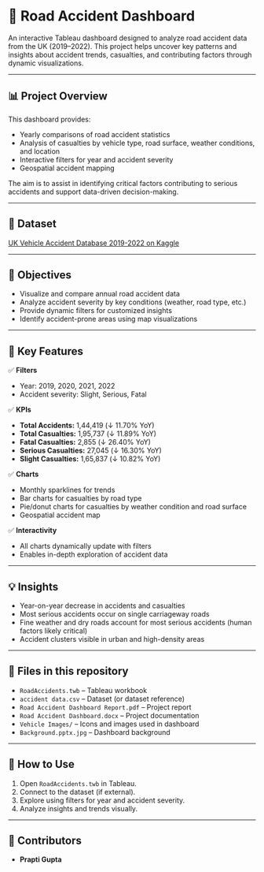 # 🚗 Road Accident Dashboard

An interactive Tableau dashboard designed to analyze road accident data from the UK (2019–2022). This project helps uncover key patterns and insights about accident trends, casualties, and contributing factors through dynamic visualizations.

---

## 📊 Project Overview

This dashboard provides:
- Yearly comparisons of road accident statistics
- Analysis of casualties by vehicle type, road surface, weather conditions, and location
- Interactive filters for year and accident severity
- Geospatial accident mapping

The aim is to assist in identifying critical factors contributing to serious accidents and support data-driven decision-making.

---

## 📁 Dataset

[UK Vehicle Accident Database 2019-2022 on Kaggle](https://www.kaggle.com/datasets/charliescott556/uk-vehicle-accident-database-2019-2022)

---

## 🎯 Objectives

- Visualize and compare annual road accident data
- Analyze accident severity by key conditions (weather, road type, etc.)
- Provide dynamic filters for customized insights
- Identify accident-prone areas using map visualizations

---

## 🚀 Key Features

✅ **Filters**
- Year: 2019, 2020, 2021, 2022
- Accident severity: Slight, Serious, Fatal  

✅ **KPIs**
- **Total Accidents:** 1,44,419 (↓ 11.70% YoY)
- **Total Casualties:** 1,95,737 (↓ 11.89% YoY)
- **Fatal Casualties:** 2,855 (↓ 26.40% YoY)
- **Serious Casualties:** 27,045 (↓ 16.30% YoY)
- **Slight Casualties:** 1,65,837 (↓ 10.82% YoY)

✅ **Charts**
- Monthly sparklines for trends
- Bar charts for casualties by road type
- Pie/donut charts for casualties by weather condition and road surface
- Geospatial accident map

✅ **Interactivity**
- All charts dynamically update with filters
- Enables in-depth exploration of accident data

---

## 💡 Insights

- Year-on-year decrease in accidents and casualties
- Most serious accidents occur on single carriageway roads
- Fine weather and dry roads account for most serious accidents (human factors likely critical)
- Accident clusters visible in urban and high-density areas

---

## 📂 Files in this repository

- `RoadAccidents.twb` – Tableau workbook
- `accident data.csv` – Dataset (or dataset reference)
- `Road Accident Dashboard Report.pdf` – Project report
- `Road Accident Dashboard.docx` – Project documentation
- `Vehicle Images/` – Icons and images used in dashboard
- `Background.pptx.jpg` – Dashboard background

---

## 📌 How to Use

1. Open `RoadAccidents.twb` in Tableau.
2. Connect to the dataset (if external).
3. Explore using filters for year and accident severity.
4. Analyze insights and trends visually.

---

## 🌟 Contributors

- **Prapti Gupta**
